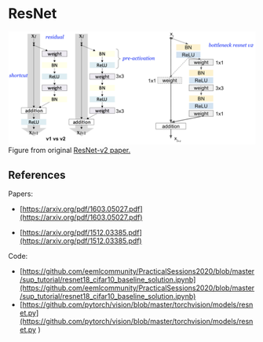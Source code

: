 # ResNet

![img1](vision/ResNet/readme_images/img_resnet.png) Figure from original [ResNet-v2 paper.](https://arxiv.org/pdf/1603.05027.pdf)

## References

Papers:

* [https://arxiv.org/pdf/1603.05027.pdf](https://arxiv.org/pdf/1603.05027.pdf) 

* [https://arxiv.org/pdf/1512.03385.pdf](https://arxiv.org/pdf/1512.03385.pdf)

Code:

* [https://github.com/eemlcommunity/PracticalSessions2020/blob/master/sup_tutorial/resnet18_cifar10_baseline_solution.ipynb](https://github.com/eemlcommunity/PracticalSessions2020/blob/master/sup_tutorial/resnet18_cifar10_baseline_solution.ipynb)
* [https://github.com/pytorch/vision/blob/master/torchvision/models/resnet.py](https://github.com/pytorch/vision/blob/master/torchvision/models/resnet.py
)

